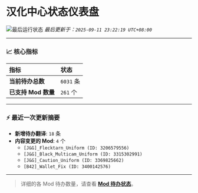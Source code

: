 # 汉化中心状态仪表盘

![最后运行状态](https://img.shields.io/badge/Last%20Run-Success-green)
*最后更新于：`2025-09-11 23:22:19 UTC+08:00`*

---

### 📈 **核心指标**

| 指标 | 状态 |
| :--- | :--- |
| **当前待办总数** | ``6031`` 条 |
| **已支持 Mod 数量** | ``261`` 个 |

---

### ⚡ **最近一次更新摘要**

*   **新增待办翻译**: `18` 条
*   **内容变更的 Mod**: `4` 个
    *   `[J&G]_Flecktarn_Uniform (ID: 3206579556)`
    *   `[J&G]_Black_Multicam_Uniform (ID: 3315302991)`
    *   `[J&G]_Caution_Uniform (ID: 3369825662)`
    *   `[B42]_Wallet_Fix (ID: 3400142576)`

---

> 详细的各 Mod 待办数量，请查看 [**Mod 待办状态**](MOD_TODO_STATUS.md)。
